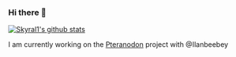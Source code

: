 ### Hi there 👋

[![Skyral1's github stats](https://github-readme-stats.vercel.app/api?username=Skyral1)](https://github.com/anuraghazra/github-readme-stats)

I am currently working on the [Pteranodon](https://github.com/Ilanbeebey/pteranodon) project with @Ilanbeebey
